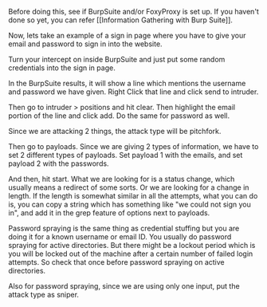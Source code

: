 Before doing this, see if BurpSuite and/or FoxyProxy is set up. If you haven't done so yet, you can refer [[Information Gathering with Burp Suite]]. 

Now, lets take an example of a sign in page where you have to give your email and password to sign in into the website. 

Turn your intercept on inside BurpSuite and just put some random credentials into the sign in page. 

In the BurpSuite results, it will show a line which mentions the username and password we have given. Right Click that line and click send to intruder. 

Then go to intruder > positions and hit clear. Then highlight the email portion of the line and click add. Do the same for password as well.  

Since we are attacking 2 things, the attack type will be pitchfork. 

Then go to payloads. Since we are giving 2 types of information, we have to set 2 different types of payloads. Set payload 1 with the emails, and set payload 2 with the passwords. 

And then, hit start. What we are looking for is a status change, which usually means a redirect of some sorts. Or we are looking for a change in length. If the length is somewhat similar in all the attempts, what you can do is, you can copy a string which has something like "we could not sign you in", and add it in the grep feature of options next to payloads.

Password spraying is the same thing as credential stuffing but you are doing it for a known username or email ID. You usually do password spraying for active directories. But there might be a lockout period which is you will be locked out of the machine after a certain number of failed login attempts. So check that once before password spraying on active directories. 

Also for password spraying, since we are using only one input, put the attack type as sniper.



